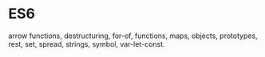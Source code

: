 <!-- @format -->

# ES6

arrow functions, destructuring, for-of, functions, maps, objects, prototypes, rest, set, spread, strings, symbol, var-let-const.

